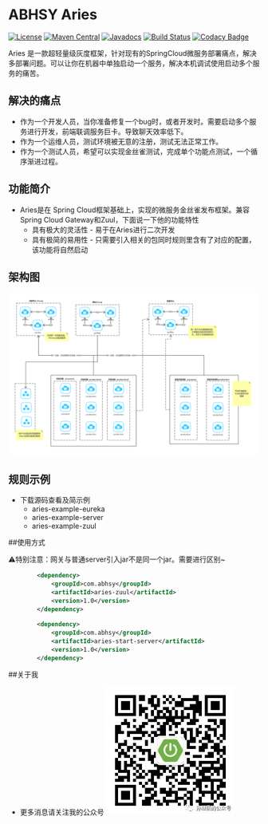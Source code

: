 # ABHSY Aries
[![License](https://img.shields.io/badge/License-Apache%202.0-blue.svg?label=license)](https://github.com/ABHSY/Aries)
[![Maven Central](https://img.shields.io/maven-central/v/com.nepxion/discovery.svg?label=maven%20central)](https://github.com/ABHSY/Aries)
[![Javadocs](http://www.javadoc.io/badge/com.nepxion/discovery-plugin-framework.svg)](https://github.com/ABHSY/Aries)
[![Build Status](https://travis-ci.org/Nepxion/Discovery.svg?branch=master)](https://github.com/ABHSY/Aries)
[![Codacy Badge](https://api.codacy.com/project/badge/Grade/8e39a24e1be740c58b83fb81763ba317)](https://github.com/ABHSY/Aries)

Aries 是一款超轻量级灰度框架，针对现有的SpringCloud微服务部署痛点，解决多部署问题。可以让你在机器中单独启动一个服务，解决本机调试使用启动多个服务的痛苦。

## 解决的痛点
- 作为一个开发人员，当你准备修复一个bug时，或者开发时。需要启动多个服务进行开发，前端联调服务巨卡。导致聊天效率低下。
- 作为一个运维人员，测试环境被无意的注册，测试无法正常工作。
- 作为一个测试人员，希望可以实现金丝雀测试，完成单个功能点测试，一个循序渐进过程。


## 功能简介
- Aries是在 Spring Cloud框架基础上，实现的微服务金丝雀发布框架。兼容 Spring Cloud Gateway和Zuul，下面说一下他的功能特性
  - 具有极大的灵活性 - 易于在Aries进行二次开发
  - 具有极简的易用性 - 只需要引入相关的包同时规则里含有了对应的配置，该功能将自然启动


## 架构图
![Alt text](https://github.com/ABHSY/Aries/blob/master/doc/doc.jpg)


## 规则示例
- 下载源码查看及简示例
  - aries-example-eureka
  - aries-example-server
  - aries-example-zuul

##使用方式

:warning:特别注意：网关与普通server引入jar不是同一个jar。需要进行区别~
```xml
        <dependency>
            <groupId>com.abhsy</groupId>
            <artifactId>aries-zuul</artifactId>
            <version>1.0</version>
        </dependency>
```
```xml
        <dependency>
            <groupId>com.abhsy</groupId>
            <artifactId>aries-start-server</artifactId>
            <version>1.0</version>
        </dependency>

```

##关于我 
- 更多消息请关注我的公众号
![Alt text](https://github.com/ABHSY/Aries/blob/master/doc/1.jpg)